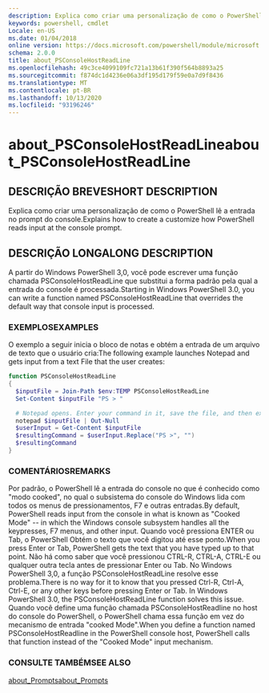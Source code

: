 ```yaml
---
description: Explica como criar uma personalização de como o PowerShell lê a entrada no prompt do console.
keywords: powershell, cmdlet
Locale: en-US
ms.date: 01/04/2018
online version: https://docs.microsoft.com/powershell/module/microsoft.powershell.core/about/about_psconsolehostreadline?view=powershell-7&WT.mc_id=ps-gethelp
schema: 2.0.0
title: about_PSConsoleHostReadLine
ms.openlocfilehash: 49c3ce4099109fc721a13b61f390f564b8893a25
ms.sourcegitcommit: f874dc1d4236e06a3df195d179f59e0a7d9f8436
ms.translationtype: MT
ms.contentlocale: pt-BR
ms.lasthandoff: 10/13/2020
ms.locfileid: "93196246"
---
```

# <a name="about_psconsolehostreadline"></a><span data-ttu-id="099d0-104">about_PSConsoleHostReadLine</span><span class="sxs-lookup"><span data-stu-id="099d0-104">about_PSConsoleHostReadLine</span></span>

## <a name="short-description"></a><span data-ttu-id="099d0-105">DESCRIÇÃO BREVE</span><span class="sxs-lookup"><span data-stu-id="099d0-105">SHORT DESCRIPTION</span></span>
<span data-ttu-id="099d0-106">Explica como criar uma personalização de como o PowerShell lê a entrada no prompt do console.</span><span class="sxs-lookup"><span data-stu-id="099d0-106">Explains how to create a customize how PowerShell reads input at the console prompt.</span></span>

## <a name="long-description"></a><span data-ttu-id="099d0-107">DESCRIÇÃO LONGA</span><span class="sxs-lookup"><span data-stu-id="099d0-107">LONG DESCRIPTION</span></span>

<span data-ttu-id="099d0-108">A partir do Windows PowerShell 3,0, você pode escrever uma função chamada PSConsoleHostReadLine que substitui a forma padrão pela qual a entrada do console é processada.</span><span class="sxs-lookup"><span data-stu-id="099d0-108">Starting in Windows PowerShell 3.0, you can write a function named PSConsoleHostReadLine that overrides the default way that console input is processed.</span></span>

### <a name="examples"></a><span data-ttu-id="099d0-109">EXEMPLOS</span><span class="sxs-lookup"><span data-stu-id="099d0-109">EXAMPLES</span></span>

<span data-ttu-id="099d0-110">O exemplo a seguir inicia o bloco de notas e obtém a entrada de um arquivo de texto que o usuário cria:</span><span class="sxs-lookup"><span data-stu-id="099d0-110">The following example launches Notepad and gets input from a text File that the user creates:</span></span>

```powershell
function PSConsoleHostReadLine
{
  $inputFile = Join-Path $env:TEMP PSConsoleHostReadLine
  Set-Content $inputFile "PS > "

  # Notepad opens. Enter your command in it, save the file, and then exit.
  notepad $inputFile | Out-Null
  $userInput = Get-Content $inputFile
  $resultingCommand = $userInput.Replace("PS >", "")
  $resultingCommand
}
```

### <a name="remarks"></a><span data-ttu-id="099d0-111">COMENTÁRIOS</span><span class="sxs-lookup"><span data-stu-id="099d0-111">REMARKS</span></span>

<span data-ttu-id="099d0-112">Por padrão, o PowerShell lê a entrada do console no que é conhecido como "modo cooked", no qual o subsistema do console do Windows lida com todos os menus de pressionamentos, F7 e outras entradas.</span><span class="sxs-lookup"><span data-stu-id="099d0-112">By default, PowerShell reads input from the console in what is known as "Cooked Mode" -- in which the Windows console subsystem handles all the keypresses, F7 menus, and other input.</span></span> <span data-ttu-id="099d0-113">Quando você pressiona ENTER ou Tab, o PowerShell Obtém o texto que você digitou até esse ponto.</span><span class="sxs-lookup"><span data-stu-id="099d0-113">When you press Enter or Tab, PowerShell gets the text that you have typed up to that point.</span></span> <span data-ttu-id="099d0-114">Não há como saber que você pressionou CTRL-R, CTRL-A, CTRL-E ou qualquer outra tecla antes de pressionar Enter ou Tab. No Windows PowerShell 3,0, a função PSConsoleHostReadLine resolve esse problema.</span><span class="sxs-lookup"><span data-stu-id="099d0-114">There is no way for it to know that you pressed Ctrl-R, Ctrl-A, Ctrl-E, or any other keys before pressing Enter or Tab. In Windows PowerShell 3.0, the PSConsoleHostReadLine function solves this issue.</span></span> <span data-ttu-id="099d0-115">Quando você define uma função chamada PSConsoleHostReadline no host do console do PowerShell, o PowerShell chama essa função em vez do mecanismo de entrada "cooked Mode".</span><span class="sxs-lookup"><span data-stu-id="099d0-115">When you define a function named PSConsoleHostReadline in the PowerShell console host, PowerShell calls that function instead of the "Cooked Mode" input mechanism.</span></span>

### <a name="see-also"></a><span data-ttu-id="099d0-116">CONSULTE TAMBÉM</span><span class="sxs-lookup"><span data-stu-id="099d0-116">SEE ALSO</span></span>

[<span data-ttu-id="099d0-117">about_Prompts</span><span class="sxs-lookup"><span data-stu-id="099d0-117">about_Prompts</span></span>](about_Prompts.md)
